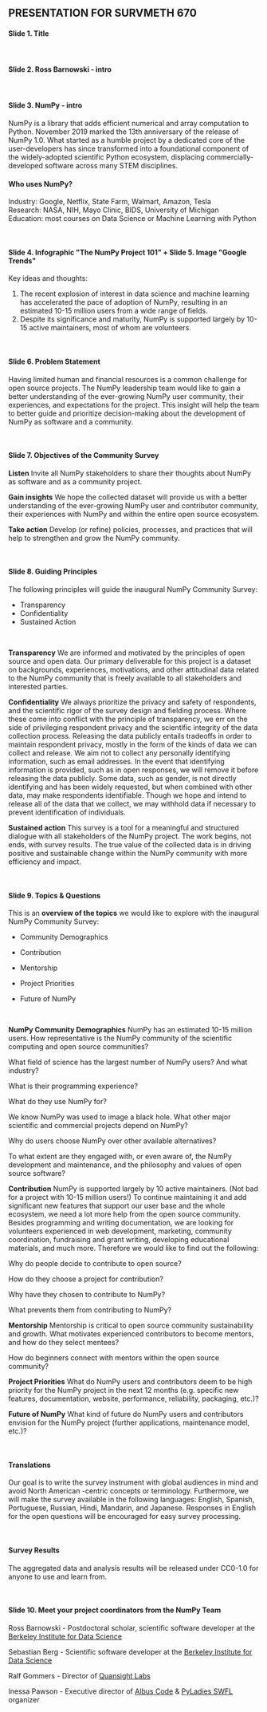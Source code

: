 ## PRESENTATION FOR SURVMETH 670
#### Slide 1. Title

<br>
 
#### Slide 2. Ross Barnowski - intro 

<br>

#### Slide 3. NumPy - intro

NumPy is a library that adds efficient numerical and array computation to Python. November 2019 marked the 13th anniversary of the release of NumPy 1.0. What started as a humble project by a dedicated core of the user-developers has since transformed into a foundational component of the widely-adopted scientific Python ecosystem, displacing commercially-developed software across many STEM disciplines.
#### Who uses NumPy?
Industry: Google, Netflix, State Farm, Walmart, Amazon, Tesla
<br>
Research: NASA, NIH, Mayo Clinic, BIDS, University of Michigan
<br>
Education: most courses on Data Science or Machine Learning with Python

<br>

#### Slide 4. Infographic "The NumPy Project 101" + Slide 5. Image "Google Trends"
Key ideas and thoughts:
1. The recent explosion of interest in data science and machine learning has accelerated the pace of adoption of NumPy, resulting in an estimated 10-15 million users from a wide range of fields. 
2. Despite its significance and maturity, NumPy is supported largely by 10-15 active maintainers, most of whom are volunteers.

<br>

#### Slide 6. Problem Statement
Having limited human and financial resources is a common challenge for open source projects. The NumPy leadership team would like to gain a better understanding of the ever-growing NumPy user community, their experiences, and expectations for the project. This insight will help the team to better guide and prioritize decision-making about the development of NumPy as software and a community.

<br>

#### Slide 7. Objectives of the Community Survey
**Listen** Invite all NumPy stakeholders to share their thoughts about NumPy as software and as a community project.

**Gain insights** We hope the collected dataset will provide us with a better understanding of the ever-growing NumPy user and contributor community, their experiences with NumPy and within the entire open source ecosystem.

**Take action** Develop (or refine) policies, processes, and practices that will help to strengthen and grow the NumPy community.

<br>

#### Slide 8. Guiding Principles

The following principles will guide the inaugural NumPy Community Survey:

*   Transparency
*   Confidentiality
*   Sustained Action

<br>

**Transparency** We are informed and motivated by the principles of open source and open data. Our primary deliverable for this project is a dataset on backgrounds, experiences, motivations, and other attitudinal data related to the NumPy community that is freely available to all stakeholders and interested parties.

**Confidentiality** We always prioritize the privacy and safety of respondents, and the scientific rigor of the survey design and fielding process. Where these come into conflict with the principle of transparency, we err on the side of privileging respondent privacy and the scientific integrity of the data collection process.
Releasing the data publicly entails tradeoffs in order to maintain respondent privacy, mostly in the form of the kinds of data we can collect and release. We aim not to collect any personally identifying information, such as email addresses. In the event that identifying information is provided, such as in open responses, we will remove it before releasing the data publicly. Some data, such as gender, is not directly identifying and has been widely requested, but when combined with other data, may make respondents identifiable. Though we hope and intend to release all of the data that we collect, we may withhold data if necessary to prevent identification of individuals.

**Sustained action** This survey is a tool for a meaningful and structured dialogue with all stakeholders of the NumPy project. The work begins, not ends, with survey results. The true value of the collected data is in driving positive and sustainable change within the NumPy community with more efficiency and impact.

<br>

#### Slide 9. Topics & Questions

This is an **overview of the topics** we would like to explore with the inaugural NumPy Community Survey:

* Community Demographics 

* Contribution 

* Mentorship 

* Project Priorities 

* Future of NumPy

<br>

**NumPy Community Demographics** NumPy has an estimated 10-15 million users. How representative is the NumPy community of the scientific computing and open source communities?

What field of science has the largest number of NumPy users? And what industry?

What is their programming experience?

What do they use NumPy for?

We know NumPy was used to image a black hole. What other major scientific and commercial projects depend on NumPy?

Why do users choose NumPy over other available alternatives?

To what extent are they engaged with, or even aware of, the NumPy development and maintenance, and the philosophy and values of open source software?

**Contribution** NumPy is supported largely by 10 active maintainers. (Not bad for a project with 10-15 million users!) To continue maintaining it and add significant new features that support our user base and the whole ecosystem, we need a lot more help from the open source community. Besides programming and writing documentation, we are looking for volunteers experienced in web development, marketing, community coordination, fundraising and grant writing, developing educational materials, and much more. Therefore we would like to find out the following:

Why do people decide to contribute to open source?

How do they choose a project for contribution?

Why have they chosen to contribute to NumPy?

What prevents them from contributing to NumPy?

**Mentorship** Mentorship is critical to open source community sustainability and growth. What motivates experienced contributors to become mentors, and how do they select mentees?

How do beginners connect with mentors within the open source community?

**Project Priorities** What do NumPy users and contributors deem to be high priority for the NumPy project in the next 12 months (e.g. specific new features, documentation, website, performance, reliability, packaging, etc.)?

**Future of NumPy** What kind of future do NumPy users and contributors envision for the NumPy project (further applications, maintenance model, etc.)?

<br>

#### Translations

Our goal is to write the survey instrument with global audiences in mind and avoid North American -centric concepts or terminology. Furthermore, we will make the survey available in the following languages: English, Spanish, Portuguese, Russian, Hindi, Mandarin, and Japanese. Responses in English for the open questions will be encouraged for easy survey processing.

<br>

#### Survey Results

The aggregated data and analysis results will be released under CC0-1.0 for anyone to use and learn from.

<br>

#### Slide 10. Meet your project coordinators from the NumPy Team

Ross Barnowski - Postdoctoral scholar, scientific software developer at the [Berkeley Institute for Data Science](https://bids.berkeley.edu/)

Sebastian Berg - Scientific software developer at the [Berkeley Institute for Data Science](https://bids.berkeley.edu/)

Ralf Gommers - Director of [Quansight Labs](https://www.quansight.com/labs)

Inessa Pawson - Executive director of [Albus Code](https://www.facebook.com/albuscode/) & [PyLadies SWFL](https://www.meetup.com/PyLadies-SWFL/) organizer
